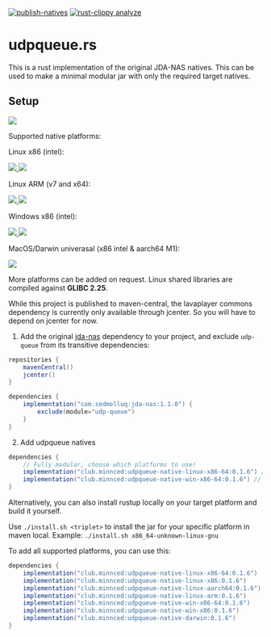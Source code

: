[![publish-natives](https://github.com/MinnDevelopment/udpqueue.rs/actions/workflows/publish.yml/badge.svg)](https://github.com/MinnDevelopment/udpqueue.rs/actions/workflows/publish.yml)
[![rust-clippy analyze](https://github.com/MinnDevelopment/udpqueue.rs/actions/workflows/rust-clippy.yml/badge.svg)](https://github.com/MinnDevelopment/udpqueue.rs/actions/workflows/rust-clippy.yml)

# udpqueue.rs

This is a rust implementation of the original JDA-NAS natives. This can be used to make a minimal modular jar with only the required target natives.


## Setup

[ ![](https://img.shields.io/maven-central/v/club.minnced/udpqueue-api?color=blue&label=udpqueue-api) ](https://search.maven.org/artifact/club.minnced/udpqueue-api)

Supported native platforms:

Linux x86 (intel):

[ ![](https://img.shields.io/maven-central/v/club.minnced/udpqueue-native-linux-x86-64?color=blue&label=linux-x86-64&logo=linux&logoColor=white) ](https://search.maven.org/artifact/club.minnced/udpqueue-native-linux-x86-64)
[ ![](https://img.shields.io/maven-central/v/club.minnced/udpqueue-native-linux-x86?color=blue&label=linux-x86&logo=linux&logoColor=white) ](https://search.maven.org/artifact/club.minnced/udpqueue-native-linux-x86)

Linux ARM (v7 and x64):

[ ![](https://img.shields.io/maven-central/v/club.minnced/udpqueue-native-linux-aarch64?color=blue&label=linux-aarch64&logo=linux&logoColor=white) ](https://search.maven.org/artifact/club.minnced/udpqueue-native-linux-aarch64)
[ ![](https://img.shields.io/maven-central/v/club.minnced/udpqueue-native-linux-arm?color=blue&label=linux-arm&logo=linux&logoColor=white) ](https://search.maven.org/artifact/club.minnced/udpqueue-native-linux-arm)

Windows x86 (intel):

[ ![](https://img.shields.io/maven-central/v/club.minnced/udpqueue-native-win-x86-64?color=blue&label=win-x86-64&logo=windows&logoColor=white) ](https://search.maven.org/artifact/club.minnced/udpqueue-native-win-x86-64)
[ ![](https://img.shields.io/maven-central/v/club.minnced/udpqueue-native-win-x86?color=blue&label=win-x86&logo=windows&logoColor=white) ](https://search.maven.org/artifact/club.minnced/udpqueue-native-win-x86)

MacOS/Darwin univerasal (x86 intel & aarch64 M1):

[ ![](https://img.shields.io/maven-central/v/club.minnced/udpqueue-native-darwin?color=blue&label=darwin&logo=apple&logoColor=white) ](https://search.maven.org/artifact/club.minnced/udpqueue-native-darwin)

More platforms can be added on request. Linux shared libraries are compiled against **GLIBC 2.25**.

While this project is published to maven-central, the lavaplayer commons dependency is currently only available through jcenter. So you will have to depend on jcenter for now.

1. Add the original [jda-nas](https://github.com/sedmelluq/jda-nas) dependency to your project, and exclude `udp-queue` from its transitive dependencies:

```gradle
repositories {
    mavenCentral()
    jcenter()
}

dependencies {
    implementation("com.sedmelluq:jda-nas:1.1.0") {
        exclude(module="udp-queue")
    }
}
```

2. Add udpqueue natives

```gradle
dependencies {
    // Fully modular, choose which platforms to use!
    implementation("club.minnced:udpqueue-native-linux-x86-64:0.1.6") // adds linux 64bit
    implementation("club.minnced:udpqueue-native-win-x86-64:0.1.6") // adds windows 64bit
}
```

Alternatively, you can also install rustup locally on your target platform and build it yourself.

Use `./install.sh <triplet>` to install the jar for your specific platform in maven local. Example: `./install.sh x86_64-unknown-linux-gnu`

To add all supported platforms, you can use this:

```gradle
dependencies {
    implementation("club.minnced:udpqueue-native-linux-x86-64:0.1.6")
    implementation("club.minnced:udpqueue-native-linux-x86:0.1.6")
    implementation("club.minnced:udpqueue-native-linux-aarch64:0.1.6")
    implementation("club.minnced:udpqueue-native-linux-arm:0.1.6")
    implementation("club.minnced:udpqueue-native-win-x86-64:0.1.6")
    implementation("club.minnced:udpqueue-native-win-x86:0.1.6")
    implementation("club.minnced:udpqueue-native-darwin:0.1.6")
}
```
